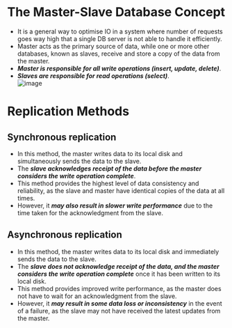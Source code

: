# The Master-Slave Database Concept
- It is a general way to optimise IO in a system where number of requests goes way high that a single DB server is not able to handle it efficiently.
- Master acts as the primary source of data, while one or more other databases, known as slaves, receive and store a copy of the data from the master. 
- ***Master is responsible for all write operations (insert, update, delete)***.  
- ***Slaves are responsible for read operations (select)***.  
![image](https://user-images.githubusercontent.com/117569148/216752613-712f4aad-9e56-4978-9a45-a8b52c27f84a.png)


# Replication Methods

## Synchronous replication
- In this method, the master writes data to its local disk and simultaneously sends the data to the slave. 
- The ***slave acknowledges receipt of the data before the master considers the write operation complete***. 
- This method provides the highest level of data consistency and reliability, as the slave and master have identical copies of the data at all times. 
- However, it ***may also result in slower write performance*** due to the time taken for the acknowledgment from the slave.

## Asynchronous replication
- In this method, the master writes data to its local disk and immediately sends the data to the slave. 
- The ***slave does not acknowledge receipt of the data, and the master considers the write operation complete*** once it has been written to its local disk. 
- This method provides improved write performance, as the master does not have to wait for an acknowledgment from the slave. 
- However, it ***may result in some data loss or inconsistency*** in the event of a failure, as the slave may not have received the latest updates from the master.





